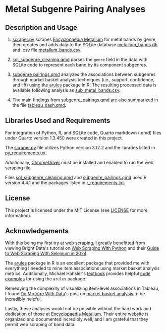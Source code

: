 # Metal Subgenre Pairing Analyses

## Description and Usage 

1. [scraper.py](scraper.py) scrapes [Encyclopaedia Metallum](https://www.metal-archives.com/browse/genre) for metal bands by genre, then creates and adds data to the SQLite database [metallum_bands.db](metallum_bands.db) and .csv file [metallum_bands.csv](data/metallum_bands.csv).

2. [sql_subgenre_cleaning.qmd](sql_subgenre_cleaning.qmd) parses the `genre` field in the data with SQLite code to represent each band by its component subgenres. 

3. [subgenre pairings.qmd](subgenre_pairings.qmd) analyzes the associations between subgenres through market basket analysis techniques (i.e., support, confidence, and lift) using the [arules](https://github.com/mhahsler/arules) package in R. The resulting processed data is available following analysis as [sub_metal_bands.csv](sub_metal_bands.csv).

4. The main findings from [subgenre_pairings.qmd](subgenre_pairings.qmd) are also summarized in the file [tableau_dash.qmd](tableau_dash.qmd).

## Libraries Used and Requirements

For integration of Python, R, and SQLite code, Quarto markdown (.qmd) files under Quarto version 1.3.450 were created in this project. 

The [scraper.py](scraper.py) file utilizes Python version 3.12.2 and the libraries listed in [py_requirements.txt](py_requirements.txt). 

Additionally, [ChromeDriver](https://developer.chrome.com/docs/chromedriver/downloads) must be installed and enabled to run the web scraping file. 

Files [sql_subgenre_cleaning.qmd](sql_subgenre_cleaning.qmd) and [subgenre_pairings.qmd](subgenre_pairings.qmd) used R version 4.4.1 and the packages listed in [r_requirements.txt](r_requirements.txt).

## License

This project is licensed under the MIT License (see [LICENSE](LICENSE) for more information).

## Acknowledgements

With this being my first try at web scraping, I greatly benefitted from viewing Bright Data's tutorial on [Web Scraping With Python](https://brightdata.com/blog/how-tos/web-scraping-with-python) 
and their [Guide to Web Scraping With Selenium in 2024](https://brightdata.com/blog/how-tos/using-selenium-for-web-scraping).

The [arules](https://github.com/mhahsler/arules) package in R is an excellent package that provided me with everything I needed to mine item associations using market basket analysis metrics. Additionally, Michael Hahsler's [textbook](https://mhahsler.github.io/Introduction_to_Data_Mining_R_Examples/book/index.html) provides helpful [code examples](https://mhahsler.github.io/Introduction_to_Data_Mining_R_Examples/book/association-analysis-basic-concepts-and-algorithms.html) for using the `arules` package.

Remedying the complexity of visualizing item-level associations in Tableau, I found [Do Mo(o)re With Data](https://domoorewithdata.com/)'s post on [market basket analysis](https://domoorewithdata.com/2023/07/19/it-depends-market-basket-analysis/) to be incredibly helpful. 

Lastly, these analyses would not be possible without the hard work and dedication of those at [Encyclopaedia Metallum](https://www.metal-archives.com/). Their entire website is organized and documented incredibly well, and I am grateful that they permit web scraping of band data. 